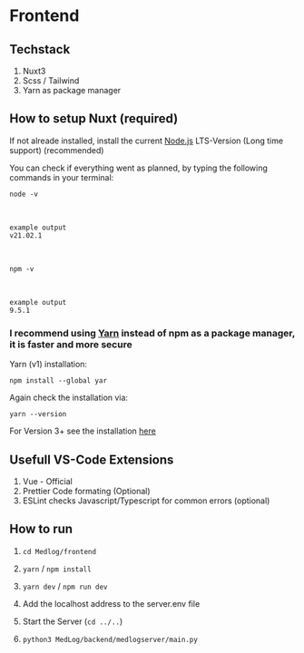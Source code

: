 # Frontend

## Techstack

1. Nuxt3
1. Scss / Tailwind
1. Yarn as package manager

## How to setup Nuxt (required)

If not alreade installed, install the current [Node.js](https://nodejs.org/en) LTS-Version (Long time support) (recommended)

You can check if everything went as planned, by typing the following commands in your terminal:

    node -v

<br>

    example output 
    v21.02.1 

<br>

    npm -v

<br>

    example output
    9.5.1


### I recommend using [Yarn](https://classic.yarnpkg.com/en/docs/install) instead of npm as a package manager, it is faster and more secure

Yarn (v1) installation:

    npm install --global yar

Again check the installation via:

    yarn --version

For Version 3+ see the installation [here](https://v3.yarnpkg.com/getting-started/install)

## Usefull VS-Code Extensions

1. Vue - Official
1. Prettier Code formating (Optional)
1. ESLint checks Javascript/Typescript for common errors (optional)

## How to run

1. `cd Medlog/frontend`
1. `yarn` / `npm install`
1. `yarn dev` / `npm run dev`

1. Add the localhost address to the server.env file
1. Start the Server (`cd ../..`)
1. `python3 MedLog/backend/medlogserver/main.py`